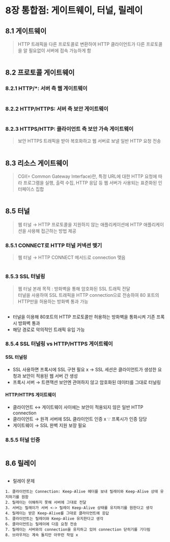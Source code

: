 # 8장 통합점: 게이트웨이, 터널, 릴레이

## 8.1 게이트웨이

> HTTP 트래픽을 다른 프로토콜로 변환하여 HTTP 클라이언트가 다른 프로토콜을 알 필요없이 서버에 접속 가능하게 함

<div align="center">
    <img src="img/1.PNG" alt="" />
</div>

## 8.2 프로토콜 게이트웨이

### 8.2.1 HTTP/*: 서버 측 웹 게이트웨이

<div align="center">
    <img src="img/2.PNG" alt="" />
</div>

### 8.2.2 HTTP/HTTPS: 서버 측 보안 게이트웨이

<div align="center">
    <img src="img/3.PNG" alt="" />
</div>

### 8.2.3 HTTPS/HTTP: 클라이언트 측 보안 가속 게이트웨이

> 보안 HTTPS 트래픽을 받아 복호화하고 웹 서버로 보낼 일반 HTTP 요청 전송

<div align="center">
    <img src="img/4.PNG" alt="" />
</div>

## 8.3 리소스 게이트웨이

> CGI(= Common Gateway Interface)란, 특정 URL에 대한 HTTP 요청에 따라 프로그램을 실행, 출력 수집, HTTP 응답 등 웹 서버가 사용되는 표준화된 인터페이스 집합

<div align="center">
    <img src="img/5.PNG" alt="" />
</div>

## 8.5 터널

> 웹 터널 &rarr; HTTP 프로토콜을 지원하지 않는 애플리케이션에 HTTP 애플리케이션을 사용해 접근하는 방법 제공

### 8.5.1 CONNECT로 HTTP 터널 커넥션 맺기

> 웹 터널 &rarr; HTTP CONNECT 메서드로 connection 맺음

<div align="center">
    <img src="img/6.PNG" alt="" />
</div>

### 8.5.3 SSL 터널링

> 웹 터널 본래 목적 : 방화벽을 통해 암호화된 SSL 트래픽 전달  
> 터널을 사용하여 SSL 트래픽을 HTTP connection으로 전송하여 80 포트의 HTTP만을 허용하는 방화벽 통과 가능

<div align="center">
    <img src="img/7.PNG" alt="" />
</div>

<div align="center">
    <img src="img/8.PNG" alt="" />
</div>

- 터널을 이용해 80포트의 HTTP 프로토콜만 허용하는 방화벽을 통화시켜 기존 프록시 방화벽 통과
- 해당 경로로 악의적인 트래픽 유입 가능

### 8.5.4 SSL 터널링 vs HTTP/HTTPS 게이트웨이

#### SSL 터널링

- SSL 사용하면 프록시에 SSL 구현 필요 x &rarr; SSL 세션은 클라이언트가 생성한 요청과 보안이 적용된 웹 서버 간 생성
- 프록시 서버 &rarr; 트랜잭션 보안엔 관여하지 않고 암호화된 데이터를 그대로 터널링

#### HTTP/HTTPS 게이트웨이

- 클라이언트 &harr; 게이트웨이 사이에는 보안이 적용되지 않은 일반 HTTP connection
- 클라이언트 &rarr; 원격 서버에 SSL 클라이언트 인증 x ∵ 프록시가 인증 담당
- 게이트웨이 &rarr; SSL 완벽 지원 보장 필요

### 8.5.5 터널 인증

<div align="center">
    <img src="img/9.PNG" alt="" />
</div>

## 8.6 릴레이

<div align="center">
    <img src="img/10.PNG" alt="" />
</div>

- 릴레이 문제
```text
1. 클라이언트는 Connection: Keep-Alive 헤더를 보내 릴레이와 Keep-Alive 상태 유지하기를 원함
2. 릴레이는 이해하지 못해 서버에 그대로 전달
3. 서버는 릴레이가 서버 <-> 릴레이 Keep-Alive 상태를 유지하기를 원한다고 생각
4. 릴레이는 받은 Keep-Alive를 그대로 클라이언트에 응답
5. 클라이언트는 릴레이와 Keep-Alive 유지한다고 생각
6. 클라이언트는 릴레이에 다음 요청 전송
7. 릴레이는 서버와의 connection을 유지하고 있어 connection 닫히기를 기다림
8. 브라우저는 계속 돌지만 아무런 작업 x
```